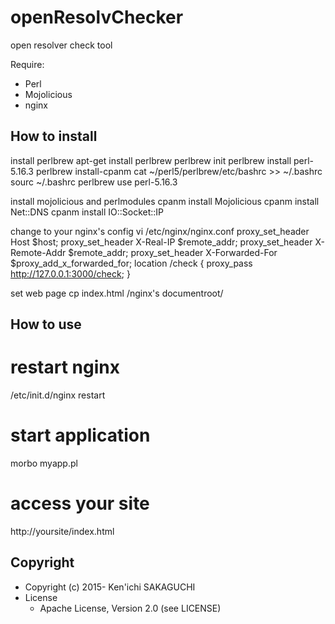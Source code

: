 # openResolvChecker

open resolver check tool

Require:
 * Perl
 * Mojolicious
 * nginx

## How to install
install perlbrew
 apt-get install perlbrew
 perlbrew init
 perlbrew install perl-5.16.3
 perlbrew install-cpanm
 cat ~/perl5/perlbrew/etc/bashrc >> ~/.bashrc
 sourc ~/.bashrc
 perlbrew use perl-5.16.3

install mojolicious and perlmodules
 cpanm install Mojolicious
 cpanm install Net::DNS
 cpanm install IO::Socket::IP

change to your nginx's config
 vi /etc/nginx/nginx.conf
    proxy_set_header Host            $host;
    proxy_set_header X-Real-IP       $remote_addr;
    proxy_set_header X-Remote-Addr   $remote_addr;
    proxy_set_header X-Forwarded-For $proxy_add_x_forwarded_for;
    location /check {
      proxy_pass http://127.0.0.1:3000/check;
    }

set web page
 cp index.html /nginx's documentroot/


## How to use

 # restart nginx
  /etc/init.d/nginx restart

 # start application
  morbo myapp.pl

 # access your site
  http://yoursite/index.html 



## Copyright

* Copyright (c) 2015- Ken'ichi SAKAGUCHI
* License
  * Apache License, Version 2.0 (see LICENSE)
